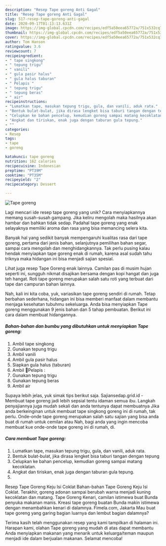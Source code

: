 ```yaml
---
description: "Resep Tape goreng Anti Gagal"
title: "Resep Tape goreng Anti Gagal"
slug: 517-resep-tape-goreng-anti-gagal
date: 2020-09-17T01:13:13.631Z
image: https://img-global.cpcdn.com/recipes/edf5a50eea65772a/751x532cq70/tape-goreng-foto-resep-utama.jpg
thumbnail: https://img-global.cpcdn.com/recipes/edf5a50eea65772a/751x532cq70/tape-goreng-foto-resep-utama.jpg
cover: https://img-global.cpcdn.com/recipes/edf5a50eea65772a/751x532cq70/tape-goreng-foto-resep-utama.jpg
author: Tom Hanson
ratingvalue: 3.6
reviewcount: 7
recipeingredient:
- " tape singkong"
- " tepung trigu"
- " vanili"
- " gula pasir halus"
- " gula halus taburan"
- " Pelapis "
- " tepung trigu"
- " tepung beras"
- " air"
recipeinstructions:
- "Lumatkan tape, masukan tepung trigu, gula, dan vanili, aduk rata."
- "Bentuk bulat-bulat, jika dirasa lengket bisa taburi tangan dengan tepung"
- "Celupkan ke bahan pencelup, kemudian goreng sampai matang kecoklatan."
- "Angkat dan tiriskan, enak juga dengan taburan gula tepung."
- ""
categories:
- Resep
tags:
- tape
- goreng

katakunci: tape goreng 
nutrition: 162 calories
recipecuisine: Indonesian
preptime: "PT39M"
cooktime: "PT35M"
recipeyield: "2"
recipecategory: Dessert

---
```



![Tape goreng](https://img-global.cpcdn.com/recipes/edf5a50eea65772a/751x532cq70/tape-goreng-foto-resep-utama.jpg)

Lagi mencari ide resep tape goreng yang unik? Cara menyiapkannya memang susah-susah gampang. Jika keliru mengolah maka hasilnya akan hambar dan bahkan tidak sedap. Padahal tape goreng yang enak selayaknya memiliki aroma dan rasa yang bisa memancing selera kita.

Banyak hal yang sedikit banyak mempengaruhi kualitas rasa dari tape goreng, pertama dari jenis bahan, selanjutnya pemilihan bahan segar, sampai cara mengolah dan menghidangkannya. Tak perlu pusing kalau hendak menyiapkan tape goreng enak di rumah, karena asal sudah tahu triknya maka hidangan ini bisa menjadi sajian spesial.

Lihat juga resep Tape Goreng enak lainnya. Camilan pas di musim hujan seperti ini, sungguh nikmat disajikan bersama dengan kopi hangat dan juga teh hangat. Roti tape goreng merupakan salah satu roti yang terbuat dari tape dan campuran bahan lainnya.


Nah, kali ini kita coba, yuk, variasikan tape goreng sendiri di rumah. Tetap berbahan sederhana, hidangan ini bisa memberi manfaat dalam membantu menjaga kesehatan tubuhmu sekeluarga. Anda bisa menyiapkan Tape goreng menggunakan 9 jenis bahan dan 5 tahap pembuatan. Berikut ini cara dalam membuat hidangannya.

<!--inarticleads1-->

##### Bahan-bahan dan bumbu yang dibutuhkan untuk menyiapkan Tape goreng:

1. Ambil  tape singkong
1. Gunakan  tepung trigu
1. Ambil  vanili
1. Ambil  gula pasir halus
1. Siapkan  gula halus (taburan)
1. Ambil  📍Pelapis :
1. Gunakan  tepung trigu
1. Gunakan  tepung beras
1. Ambil  air


Supaya lebih jelas, yuk simak tips berikut saja. Sajiansedap.grid.id - Membuat tape goreng jadi lebih sepsial tentu idaman semua ibu. Langkah penyajiannya juga mudah sekali dan anda tentunya dapat membuatnya Jika anda berkeinginan untuk membuat tape singkong goreng ini di rumah, tak perlu. Onde-onde tape goreng merupakan salah satu sajian yang bisa anda buat di rumah untuk cemilan atau Nah, bagi anda yang ingin mencoba membuat kue onde-onde tape goreng ini di rumah, di. 

<!--inarticleads2-->

##### Cara membuat Tape goreng:

1. Lumatkan tape, masukan tepung trigu, gula, dan vanili, aduk rata.
1. Bentuk bulat-bulat, jika dirasa lengket bisa taburi tangan dengan tepung
1. Celupkan ke bahan pencelup, kemudian goreng sampai matang kecoklatan.
1. Angkat dan tiriskan, enak juga dengan taburan gula tepung.
1. 


Resep Tape Goreng Keju Isi Coklat Bahan-bahan Tape Goreng Keju Isi Coklat. Terakhir, goreng adonan sampai berubah warna menjadi kuning kecoklatan dan matang. Tape Goreng Kenari, camilan istimewa buat Bunda penyuka makanan manis. Kreasi tape goreng buatan Bunda makin istimewa dengan menambahkan kenari di dalamnya. Fimela.com, Jakarta Mau buat tape goreng yang garing bagian luarnya dan lembut bagian dalamnya? 

Terima kasih telah menggunakan resep yang kami tampilkan di halaman ini. Harapan kami, olahan Tape goreng yang mudah di atas dapat membantu Anda menyiapkan makanan yang menarik untuk keluarga/teman maupun menjadi ide dalam berjualan makanan. Selamat mencoba!
